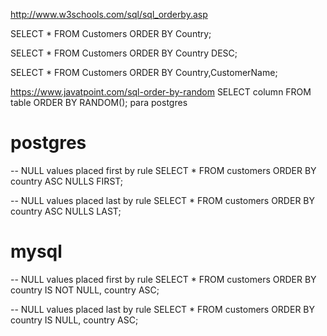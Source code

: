 http://www.w3schools.com/sql/sql_orderby.asp

SELECT * FROM Customers
ORDER BY Country;

SELECT * FROM Customers
ORDER BY Country DESC;

SELECT * FROM Customers
ORDER BY Country,CustomerName;


https://www.javatpoint.com/sql-order-by-random
SELECT column FROM table ORDER BY RANDOM();
  para postgres


# postgres
-- NULL values placed first by rule
SELECT * FROM customers ORDER BY country ASC NULLS FIRST;

-- NULL values placed last by rule
SELECT * FROM customers ORDER BY country ASC NULLS LAST;

# mysql
-- NULL values placed first by rule
SELECT * FROM customers ORDER BY country IS NOT NULL, country ASC;

-- NULL values placed last by rule
SELECT * FROM customers ORDER BY country IS NULL, country ASC;
